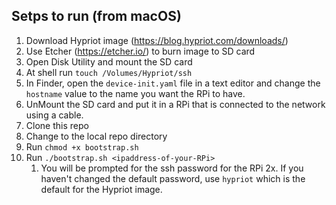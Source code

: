 ## Setps to run (from macOS)
1. Download Hypriot image (https://blog.hypriot.com/downloads/)
1. Use Etcher (https://etcher.io/) to burn image to SD card
1. Open Disk Utility and mount the SD card
1. At shell run `touch /Volumes/Hypriot/ssh`
1. In Finder, open the `device-init.yaml` file in a text editor and change the `hostname` value to the name you want the RPi to have.
1. UnMount the SD card and put it in a RPi that is connected to the network using a cable.
1. Clone this repo
1. Change to the local repo directory
1. Run `chmod +x bootstrap.sh`
1. Run `./bootstrap.sh <ipaddress-of-your-RPi>`
    1. You will be prompted for the ssh password for the RPi 2x. If you haven't changed the default password, use `hypriot` which is the default for the Hypriot image.